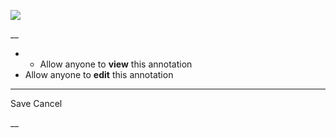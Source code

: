 ![](https://bat.bing.com/action/0?ti=56018282&Ver=2&mid=6e94e9ee-36e8-47e3-a3de-c48cb5577919&sid=201ffde0635411ee902411d77b750559&vid=20202bf0635411ee9ac03f2e618b0b9f&vids=0&msclkid=N&pi=0&lg=en-US&sw=800&sh=600&sc=24&nwd=1&tl=Shortform%20%7C%20Book&p=https%3A%2F%2Fwww.shortform.com%2Fapp%2Fbook%2Fa-promised-land%2Fchapters-10-11&r=&lt=328&evt=pageLoad&sv=1&rn=641337)

__

  *   * Allow anyone to **view** this annotation
  * Allow anyone to **edit** this annotation



* * *

Save Cancel

__



